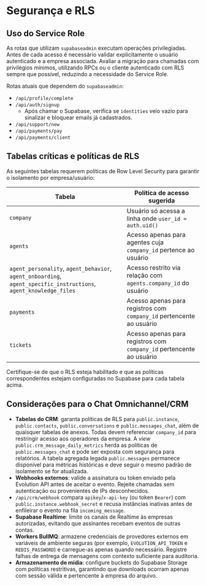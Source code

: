 # Segurança e RLS

## Uso do Service Role
As rotas que utilizam `supabaseadmin` executam operações privilegiadas. Antes de cada acesso é necessário validar explicitamente o usuário autenticado e a empresa associada. Avaliar a migração para chamadas com privilégios mínimos, utilizando RPCs ou o cliente autenticado com RLS sempre que possível, reduzindo a necessidade do Service Role.

Rotas atuais que dependem do `supabaseadmin`:

- `/api/profile/complete`
- `/api/auth/signup`
  - Após chamar o Supabase, verifica se `identities` veio vazio para sinalizar e bloquear emails já cadastrados.
- `/api/support/new`
- `/api/payments/pay`
- `/api/payments/client`

## Tabelas críticas e políticas de RLS
As seguintes tabelas requerem políticas de Row Level Security para garantir o isolamento por empresa/usuário:

| Tabela | Política de acesso sugerida |
| --- | --- |
| `company` | Usuário só acessa a linha onde `user_id = auth.uid()` |
| `agents` | Acesso apenas para agentes cuja `company_id` pertence ao usuário |
| `agent_personality`, `agent_behavior`, `agent_onboarding`, `agent_specific_instructions`, `agent_knowledge_files` | Acesso restrito via relação com `agents.company_id` do usuário |
| `payments` | Acesso apenas para registros com `company_id` pertencente ao usuário |
| `tickets` | Acesso apenas para registros com `company_id` pertencente ao usuário |

Certifique-se de que o RLS esteja habilitado e que as políticas correspondentes estejam configuradas no Supabase para cada tabela acima.

## Considerações para o Chat Omnichannel/CRM

- **Tabelas do CRM**: garanta políticas de RLS para `public.instance`, `public.contacts`, `public.conversations` e `public.messages_chat`, além de quaisquer tabelas de anexos. Todas devem referenciar `company_id` para restringir acesso aos operadores da empresa. A _view_ `public.crm_message_daily_metrics` herda as políticas de `public.messages_chat` e pode ser exposta com segurança para relatórios. A tabela agregada legada `public.messages` permanece disponível para métricas históricas e deve seguir o mesmo padrão de isolamento se for atualizada.
- **Webhooks externos**: valide a assinatura ou token enviado pela Evolution API antes de aceitar o evento. Rejeite chamadas sem autenticação ou provenientes de IPs desconhecidos.
- `/api/crm/webhook` compara `apikey`/`x-api-key` (ou token `Bearer`) com `public.instance.webhook_secret` e recusa instâncias inativas antes de enfileirar o evento na fila `incoming_message`.
- **Supabase Realtime**: limite os canais de Realtime às empresas autorizadas, evitando que assinantes recebam eventos de outras contas.
- **Workers BullMQ**: armazene credenciais de provedores externos em variáveis de ambiente seguras (por exemplo, `EVOLUTION_API_TOKEN` e `REDIS_PASSWORD`) e carregue-as apenas quando necessário. Registre falhas de entrega de mensagens com contexto suficiente para auditoria.
- **Armazenamento de mídia**: configure buckets do Supabase Storage com políticas restritivas, garantindo que downloads ocorram apenas com sessão válida e pertencente à empresa do arquivo.
